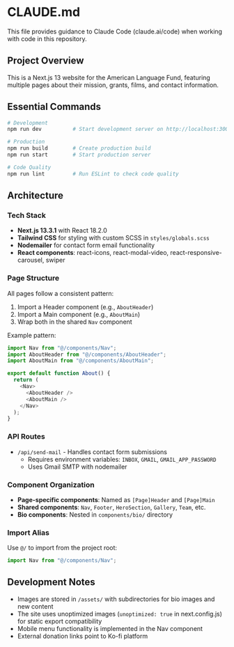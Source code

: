 # CLAUDE.md

This file provides guidance to Claude Code (claude.ai/code) when working with code in this repository.

## Project Overview

This is a Next.js 13 website for the American Language Fund, featuring multiple pages about their mission, grants, films, and contact information.

## Essential Commands

```bash
# Development
npm run dev          # Start development server on http://localhost:3000

# Production
npm run build        # Create production build
npm run start        # Start production server

# Code Quality
npm run lint         # Run ESLint to check code quality
```

## Architecture

### Tech Stack
- **Next.js 13.3.1** with React 18.2.0
- **Tailwind CSS** for styling with custom SCSS in `styles/globals.scss`
- **Nodemailer** for contact form email functionality
- **React components**: react-icons, react-modal-video, react-responsive-carousel, swiper

### Page Structure
All pages follow a consistent pattern:
1. Import a Header component (e.g., `AboutHeader`)
2. Import a Main component (e.g., `AboutMain`)
3. Wrap both in the shared `Nav` component

Example pattern:
```javascript
import Nav from "@/components/Nav";
import AboutHeader from "@/components/AboutHeader";
import AboutMain from "@/components/AboutMain";

export default function About() {
  return (
    <Nav>
      <AboutHeader />
      <AboutMain />
    </Nav>
  );
}
```

### API Routes
- `/api/send-mail` - Handles contact form submissions
  - Requires environment variables: `INBOX`, `GMAIL`, `GMAIL_APP_PASSWORD`
  - Uses Gmail SMTP with nodemailer

### Component Organization
- **Page-specific components**: Named as `[Page]Header` and `[Page]Main`
- **Shared components**: `Nav`, `Footer`, `HeroSection`, `Gallery`, `Team`, etc.
- **Bio components**: Nested in `components/bio/` directory

### Import Alias
Use `@/` to import from the project root:
```javascript
import Nav from "@/components/Nav";
```

## Development Notes

- Images are stored in `/assets/` with subdirectories for bio images and new content
- The site uses unoptimized images (`unoptimized: true` in next.config.js) for static export compatibility
- Mobile menu functionality is implemented in the Nav component
- External donation links point to Ko-fi platform